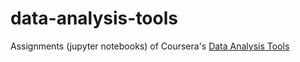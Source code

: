 # data-analysis-tools

Assignments (jupyter notebooks) of Coursera's [Data Analysis Tools](https://www.coursera.org/learn/data-analysis-tools/home/welcome)
